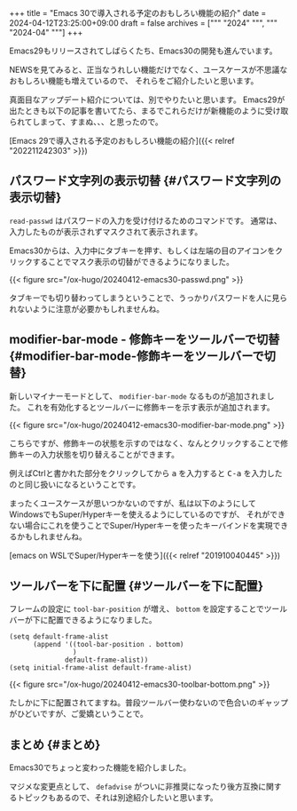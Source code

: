 +++
title = "Emacs 30で導入される予定のおもしろい機能の紹介"
date = 2024-04-12T23:25:00+09:00
draft = false
archives = ["""
  "2024"
  """, """
  "2024-04"
  """]
+++

Emacs29もリリースされてしばらくたち、Emacs30の開発も進んでいます。

NEWSを見てみると、正当なうれしい機能だけでなく、ユースケースが不思議なおもしろい機能も増えているので、
それらをご紹介したいと思います。

真面目なアップデート紹介については、別でやりたいと思います。
Emacs29が出たときも以下の記事を書いてたら、まるでこれらだけが新機能のように受け取られてしまって、すまぬ、、、と思ったので。

[Emacs 29で導入される予定のおもしろい機能の紹介]({{< relref "202211242303" >}})


## パスワード文字列の表示切替 {#パスワード文字列の表示切替}

`read-passwd` はパスワードの入力を受け付けるためのコマンドです。
通常は、入力したものが表示されずマスクされて表示されます。

Emacs30からは、入力中にタブキーを押す、もしくは左端の目のアイコンをクリックすることでマスク表示の切替ができるようになりました。

{{< figure src="/ox-hugo/20240412-emacs30-passwd.png" >}}

タブキーでも切り替わってしまうということで、うっかりパスワードを人に見られないように注意が必要かもしれませんね。


## modifier-bar-mode - 修飾キーをツールバーで切替 {#modifier-bar-mode-修飾キーをツールバーで切替}

新しいマイナーモードとして、 `modifier-bar-mode` なるものが追加されました。
これを有効化するとツールバーに修飾キーを示す表示が追加されます。

{{< figure src="/ox-hugo/20240412-emacs30-modifier-bar-mode.png" >}}

こちらですが、修飾キーの状態を示すのではなく、なんとクリックすることで修飾キーの入力状態を切り替えることができます。

例えばCtrlと書かれた部分をクリックしてから <kbd>a</kbd> を入力すると <kbd>C-a</kbd> を入力したのと同じ扱いになるということです。

まったくユースケースが思いつかないのですが、私は以下のようにしてWindowsでもSuper/Hyperキーを使えるようにしているのですが、
それができない場合にこれを使うことでSuper/Hyperキーを使ったキーバインドを実現できるかもしれませんね。

[emacs on WSLでSuper/Hyperキーを使う]({{< relref "201910040445" >}})


## ツールバーを下に配置 {#ツールバーを下に配置}

フレームの設定に `tool-bar-position` が増え、 `bottom` を設定することでツールバーが下に配置できるようになりました。

```emacs-lisp
(setq default-frame-alist
      (append '((tool-bar-position . bottom)
                )
              default-frame-alist))
(setq initial-frame-alist default-frame-alist)
```

{{< figure src="/ox-hugo/20240412-emacs30-toolbar-bottom.png" >}}

たしかに下に配置されてますね。普段ツールバー使わないので色合いのギャップがひどいですが、ご愛嬌ということで。


## まとめ {#まとめ}

Emacs30でちょっと変わった機能を紹介しました。

マジメな変更点として、 `defadvise` がついに非推奨になったり後方互換に関するトピックもあるので、それは別途紹介したいと思います。
